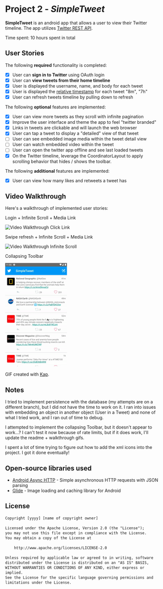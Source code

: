 # Project 2 - *SimpleTweet*

**SimpleTweet** is an android app that allows a user to view their Twitter timeline. The app utilizes [Twitter REST API](https://dev.twitter.com/rest/public).

Time spent: 10 hours spent in total

## User Stories

The following **required** functionality is completed:

- [x] User can **sign in to Twitter** using OAuth login
- [x]	User can **view tweets from their home timeline**
- [x] User is displayed the username, name, and body for each tweet
- [x] User is displayed the [relative timestamp](https://gist.github.com/nesquena/f786232f5ef72f6e10a7) for each tweet "8m", "7h"
- [x] User can refresh tweets timeline by pulling down to refresh

The following **optional** features are implemented:

- [x] User can view more tweets as they scroll with infinite pagination
- [x] Improve the user interface and theme the app to feel "twitter branded"
- [x] Links in tweets are clickable and will launch the web browser
- [x] User can tap a tweet to display a "detailed" view of that tweet
- [ ] User can see embedded image media within the tweet detail view
- [ ] User can watch embedded video within the tweet
- [ ] User can open the twitter app offline and see last loaded tweets
- [x] On the Twitter timeline, leverage the CoordinatorLayout to apply scrolling behavior that hides / shows the toolbar.

The following **additional** features are implemented:

- [x] User can view how many likes and retweets a tweet has

## Video Walkthrough

Here's a walkthrough of implemented user stories:

Login + Infinite Scroll + Media Link

<img src='walkthrough_login.gif' title='Video Walkthrough Click Link' width='' alt='Video Walkthrough Click Link' />

Swipe refresh + Infinite Scroll + Media Link

<img src='walkthrough_infinite_scroll.gif' title='Video Walkthrough Infinite Scroll' width='' alt='Video Walkthrough Infinite Scroll' />


Collapsing Toolbar

<img src='walkthrough_collapsing_toolbar.gif' title='Video Walkthrough Infinite Scroll' width='' alt='Video Walkthrough Infinite Scroll' />


GIF created with [Kap](https://getkap.co/).

## Notes

I tried to implement persistence with the database (my attempts are on a different branch), but I did not have the time to work on it. I ran into issues with embedding an object in another object (User in a Tweet) and none of what I tried work, and I ran out of time to debug.

I attempted to implement the collapsing Toolbar, but it doesn't appear to work...? I can't test it now because of rate limits, but if it does work, I'll update the readme + walkthrough gifs.

I spent a lot of time trying to figure out how to add the xml icons into the project. I got it done eventually!

## Open-source libraries used

- [Android Async HTTP](https://github.com/codepath/CPAsyncHttpClient) - Simple asynchronous HTTP requests with JSON parsing
- [Glide](https://github.com/bumptech/glide) - Image loading and caching library for Android

## License

    Copyright [yyyy] [name of copyright owner]

    Licensed under the Apache License, Version 2.0 (the "License");
    you may not use this file except in compliance with the License.
    You may obtain a copy of the License at

        http://www.apache.org/licenses/LICENSE-2.0

    Unless required by applicable law or agreed to in writing, software
    distributed under the License is distributed on an "AS IS" BASIS,
    WITHOUT WARRANTIES OR CONDITIONS OF ANY KIND, either express or implied.
    See the License for the specific language governing permissions and
    limitations under the License.